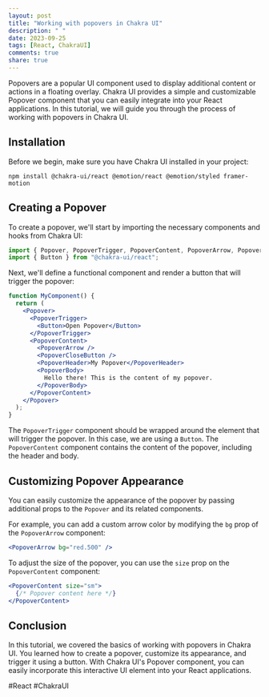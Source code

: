 ```yaml
---
layout: post
title: "Working with popovers in Chakra UI"
description: " "
date: 2023-09-25
tags: [React, ChakraUI]
comments: true
share: true
---
```


Popovers are a popular UI component used to display additional content or actions in a floating overlay. Chakra UI provides a simple and customizable Popover component that you can easily integrate into your React applications. In this tutorial, we will guide you through the process of working with popovers in Chakra UI.

## Installation

Before we begin, make sure you have Chakra UI installed in your project:

```shell
npm install @chakra-ui/react @emotion/react @emotion/styled framer-motion
```

## Creating a Popover

To create a popover, we'll start by importing the necessary components and hooks from Chakra UI:

```jsx
import { Popover, PopoverTrigger, PopoverContent, PopoverArrow, PopoverCloseButton, PopoverHeader, PopoverBody } from "@chakra-ui/react";
import { Button } from "@chakra-ui/react";
```

Next, we'll define a functional component and render a button that will trigger the popover:

```jsx
function MyComponent() {
  return (
    <Popover>
      <PopoverTrigger>
        <Button>Open Popover</Button>
      </PopoverTrigger>
      <PopoverContent>
        <PopoverArrow />
        <PopoverCloseButton />
        <PopoverHeader>My Popover</PopoverHeader>
        <PopoverBody>
          Hello there! This is the content of my popover.
        </PopoverBody>
      </PopoverContent>
    </Popover>
  );
}
```

The `PopoverTrigger` component should be wrapped around the element that will trigger the popover. In this case, we are using a `Button`. The `PopoverContent` component contains the content of the popover, including the header and body.

## Customizing Popover Appearance

You can easily customize the appearance of the popover by passing additional props to the `Popover` and its related components.

For example, you can add a custom arrow color by modifying the `bg` prop of the `PopoverArrow` component:

```jsx
<PopoverArrow bg="red.500" />
```

To adjust the size of the popover, you can use the `size` prop on the `PopoverContent` component:

```jsx
<PopoverContent size="sm">
  {/* Popover content here */}
</PopoverContent>
```

## Conclusion

In this tutorial, we covered the basics of working with popovers in Chakra UI. You learned how to create a popover, customize its appearance, and trigger it using a button. With Chakra UI's Popover component, you can easily incorporate this interactive UI element into your React applications.

#React #ChakraUI